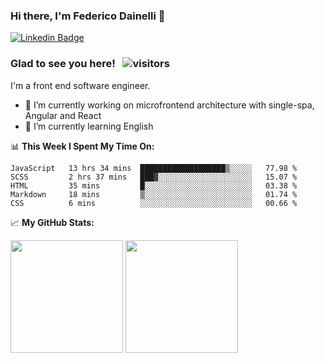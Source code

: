 ### Hi there, I'm Federico Dainelli 👋

<!--
**ruddenchaux/ruddenchaux** is a ✨ _special_ ✨ repository because its `README.md` (this file) appears on your GitHub profile.

Here are some ideas to get you started:

- 🔭 I’m currently working on ...
- 🌱 I’m currently learning ...
- 👯 I’m looking to collaborate on ...
- 🤔 I’m looking for help with ...
- 💬 Ask me about ...
- 📫 How to reach me: ...
- 😄 Pronouns: ...
- ⚡ Fun fact: ...
-->

[![Linkedin Badge](https://img.shields.io/badge/-LinkedIn-0e76a8?style=flat-square&logo=Linkedin&logoColor=white)](https://www.linkedin.com/in/federico-dainelli-ab35b996/)

### Glad to see you here! &nbsp; ![visitors](https://visitor-badge.glitch.me/badge?page_id=ruddenchaux.ruddenchaux)
I'm a front end software engineer. 

- 🔭 I’m currently working on microfrontend architecture with single-spa, Angular and React
- 🌱 I’m currently learning English

📊 **This Week I Spent My Time On:**
<!--START_SECTION:waka-->
```text
JavaScript   13 hrs 34 mins  ███████████████████▒░░░░░   77.98 % 
SCSS         2 hrs 37 mins   ███▓░░░░░░░░░░░░░░░░░░░░░   15.07 % 
HTML         35 mins         █░░░░░░░░░░░░░░░░░░░░░░░░   03.38 % 
Markdown     18 mins         ▒░░░░░░░░░░░░░░░░░░░░░░░░   01.74 % 
CSS          6 mins          ░░░░░░░░░░░░░░░░░░░░░░░░░   00.66 % 
```
<!--END_SECTION:waka-->


📈 **My GitHub Stats:**
<p>
  <img height="180em" src="https://github-readme-stats.vercel.app/api?username=ruddenchaux&show_icons=true&hide_border=true&count_private=true&include_all_commits=true&theme=dracula" />
  <img height="180em" src="https://github-readme-stats.vercel.app/api/top-langs?username=ruddenchaux&show_icons=true&layout=compact&hide_border=true&langs_count=5&theme=dracula"/>
</p>

